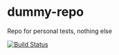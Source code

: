 # dummy-repo
Repo for personal tests, nothing else

[![Build Status](https://rtx.semaphoreci.com/badges/dummy-repo/branches/master.svg?key=f16baa22-9f93-42a0-8cb3-0926ed188b16)](https://rtx.semaphoreci.com/projects/dummy-repo)
